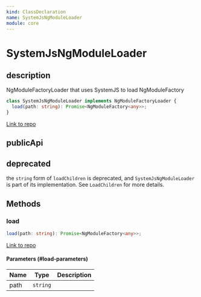 ```yaml
---
kind: ClassDeclaration
name: SystemJsNgModuleLoader
module: core
---
```


# SystemJsNgModuleLoader

## description

NgModuleFactoryLoader that uses SystemJS to load NgModuleFactory

```ts
class SystemJsNgModuleLoader implements NgModuleFactoryLoader {
  load(path: string): Promise<NgModuleFactory<any>>;
}
```

[Link to repo](https://github.com/timdeschryver/angular/blob/master/packages/core/src/linker/system_js_ng_module_factory_loader.ts#L55-L92)

## publicApi

## deprecated

the `string` form of `loadChildren` is deprecated, and `SystemJsNgModuleLoader` is
part of its implementation. See `LoadChildren` for more details.

## Methods

### load

```ts
load(path: string): Promise<NgModuleFactory<any>>;
```

[Link to repo](https://github.com/timdeschryver/angular/blob/master/packages/core/src/linker/system_js_ng_module_factory_loader.ts#L63-L66)

#### Parameters (#load-parameters)

| Name | Type     | Description |
| ---- | -------- | ----------- |
| path | `string` |             |
